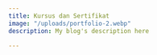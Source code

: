 ```yaml
---
title: Kursus dan Sertifikat
image: "/uploads/portfolio-2.webp"
description: My blog's description here

---
```

